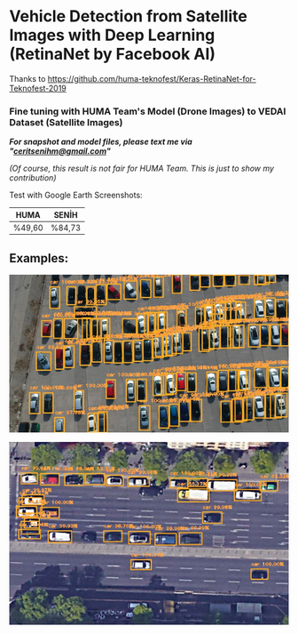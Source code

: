 # Vehicle Detection from Satellite Images with Deep Learning (RetinaNet by Facebook AI)

Thanks to https://github.com/huma-teknofest/Keras-RetinaNet-for-Teknofest-2019

### Fine tuning with HUMA Team's Model (Drone Images) to VEDAI Dataset (Satellite Images)

**_For snapshot and model files, please text me via "ceritsenihm@gmail.com"_**

_(Of course, this result is not fair for HUMA Team. This is just to show my contribution)_

Test with Google Earth Screenshots: 

HUMA | SENİH
------------ | -------------
%49,60 | %84,73



## Examples:

![Image of Detection](https://github.com/senihcerit/vehicle-detection-retinanet/blob/master/Result%20Images/1.jpg)

![Image of Detection](https://github.com/senihcerit/vehicle-detection-retinanet/blob/master/Result%20Images/101.JPG)
